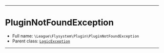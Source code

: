 ***

# PluginNotFoundException

* Full name: `\League\Flysystem\Plugin\PluginNotFoundException`
* Parent class: [`LogicException`](../../../LogicException.md)

***

